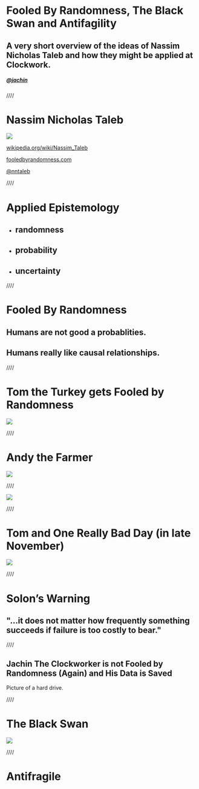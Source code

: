 Fooled By Randomness, The Black Swan and Antifagility
=====================================================

A very short overview of the ideas of Nassim Nicholas Taleb and how they might be applied at Clockwork.
-------------------------------------------------------------------------------------------------------

##### @[jachin](http://jachin.rupe.name)

////

Nassim Nicholas Taleb
=====================

![](http://upload.wikimedia.org/wikipedia/commons/thumb/9/9b/Taleb_mug.JPG/491px-Taleb_mug.JPG)

[wikipedia.org/wiki/Nassim_Taleb](http://en.wikipedia.org/wiki/Nassim_Taleb)

[fooledbyrandomness.com](http://www.fooledbyrandomness.com/)

[@nntaleb](https://twitter.com/nntaleb)

////

Applied Epistemology
====================

 * ## randomness
 * ## probability
 * ## uncertainty  

////

Fooled By Randomness
====================

## Humans are not good a probablities. ##

## Humans really like causal relationships. ##

////

Tom the Turkey gets Fooled by Randomness
========================================

![](http://farm7.staticflickr.com/6053/6384983627_7b6babf227_z.jpg)

////

Andy the Farmer
===============

![](https://raw.github.com/jachin/cw-unconf-taleb/master/Andy.jpg)

////

![](http://farm7.staticflickr.com/6053/6384983627_7b6babf227_z.jpg)

////

Tom and One Really Bad Day (in late November)
=========================================

![](https://raw.github.com/jachin/cw-unconf-taleb/master/Ax.png)

////

Solon’s Warning
===============

## "...it does not matter how frequently something succeeds if failure is too costly to bear."

////

Jachin The Clockworker is **not** Fooled by Randomness (Again) and His Data is Saved
----------------------------

Picture of a hard drive.

////

The Black Swan
==============

![](https://raw.github.com/jachin/cw-unconf-taleb/master/BlackSwans.jpg)

////

Antifragile
===========

